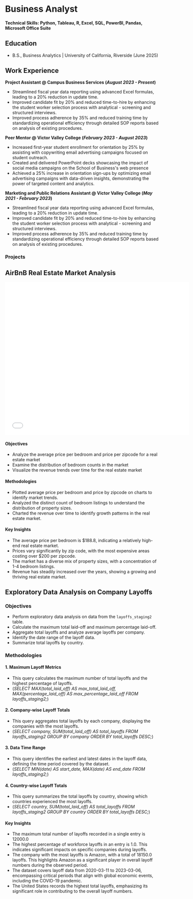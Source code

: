 # Business Analyst

#### Technical Skills: Python, Tableau, R, Excel, SQL, PowerBI, Pandas, Microsoft Office Suite

## Education
- B.S., Business Analytics | University of California, Riverside (June 2025)

## Work Experience
**Project Assistant @ Campus Business Services (_August 2023 - Present_)**
- Streamlined fiscal year data reporting using advanced Excel formulas, leading to a 20% reduction in update time.
- Improved candidate fit by 20% and reduced time-to-hire by enhancing the student worker selection process with analytical - screening and structured interviews.
- Improved process adherence by 35% and reduced training time by standardizing operational efficiency through detailed SOP reports based on analysis of existing procedures.

**Peer Mentor @ Victor Valley College (_February 2023 - August 2023_)**
- Increased first-year student enrollment for orientation by 25% by assisting with copywriting email advertising campaigns focused on student outreach.
- Created and delivered PowerPoint decks showcasing the impact of social media campaigns on the School of Business's web presence
- Achieved a 25% increase in orientation sign-ups by optimizing email advertising campaigns with data-driven insights, demonstrating the power of targeted content and analytics.

**Marketing and Public Relations Assistant @ Victor Valley College (_May 2021 - February 2023_)**
- Streamlined fiscal year data reporting using advanced Excel formulas, leading to a 20% reduction in update time.
- Improved candidate fit by 20% and reduced time-to-hire by enhancing the student worker selection process with analytical - screening and structured interviews.
- Improved process adherence by 35% and reduced training time by standardizing operational efficiency through detailed SOP reports based on analysis of existing procedures.

### Projects
## AirBnB Real Estate Market Analysis

<embed src="assets/img/AirBnB Full Project.pdf" width="600" height="500" alt="pdf">

#### Objectives
- Analyze the average price per bedroom and price per zipcode for a real estate market
- Examine the distribution of bedroom counts in the market
- Visualize the revenue trends over time for the real estate market

#### Methodologies
- Plotted average price per bedroom and price by zipcode on charts to identify market trends.
- Analyzed the distinct count of bedroom listings to understand the distribution of property sizes.
- Charted the revenue over time to identify growth patterns in the real estate market. 

#### Key Insights
- The average price per bedroom is $188.8, indicating a relatively high-end real estate market.
- Prices vary significantly by zip code, with the most expensive areas costing over $200 per zipcode.
- The market has a diverse mix of property sizes, with a concentration of 1-4 bedroom listings.
- Revenue has steadily increased over the years, showing a growing and thriving real estate market.

## Exploratory Data Analysis on Company Layoffs

### Objectives
- Perform exploratory data analysis on data from the `layoffs_staging2` table.
- Calculate the maximum total laid-off and maximum percentage laid-off.
- Aggregate total layoffs and analyze average layoffs per company.
- Identify the date range of the layoff data.
- Summarize total layoffs by country.

### Methodologies

#### 1. Maximum Layoff Metrics
- This query calculates the maximum number of total layoffs and the highest percentage of layoffs.
- (_SELECT MAX(total_laid_off) AS max_total_laid_off, MAX(percentage_laid_off) AS max_percentage_laid_off
FROM layoffs_staging2;_)

#### 2. Company-wise Layoff Totals
- This query aggregates total layoffs by each company, displaying the companies with the most layoffs.
- (_SELECT company, SUM(total_laid_off) AS total_layoffs
FROM layoffs_staging2
GROUP BY company
ORDER BY total_layoffs DESC;_)

#### 3. Data Time Range
- This query identifies the earliest and latest dates in the layoff data, defining the time period covered by the dataset.
- (_SELECT MIN(date) AS start_date, MAX(date) AS end_date
FROM layoffs_staging2;_)

#### 4. Country-wise Layoff Totals
- This query summarizes the total layoffs by country, showing which countries experienced the most layoffs.
- (_SELECT country, SUM(total_laid_off) AS total_layoffs
FROM layoffs_staging2
GROUP BY country
ORDER BY total_layoffs DESC;_)

#### Key Insights
- The maximum total number of layoffs recorded in a single entry is 12000.0
- The highest percentage of workforce layoffs in an entry is 1.0. This indicates significant impacts on specific companies during layoffs.
- The company with the most layoffs is Amazon, with a total of 18150.0 layoffs. This highlights Amazon as a significant player in overall layoff numbers during the observed period.
- The dataset covers layoff data from 2020-03-11 to 2023-03-06, encompassing critical periods that align with global economic events, including the COVID-19 pandemic.
- The United States records the highest total layoffs, emphasizing its significant role in contributing to the overall layoff numbers.










